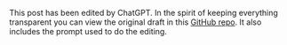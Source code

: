 This post has been edited by ChatGPT. In the spirit of keeping everything transparent you can view the original draft in this [GitHub repo](https://github.com/jivxjp/substack). It also includes the prompt used to do the editing.
